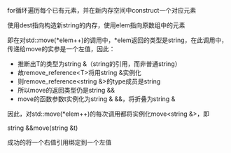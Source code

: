 for循环遍历每个已有元素，并在新内存空间中construct一个对应元素

使用dest指向构造新string的内存，使用elem指向原数组中的元素

即在对std::move(*elem++)的调用中，\*elem返回的类型是string，在此调用中，传递给move的实参是一个左值，因此：

- 推断出T的类型为string &（string的引用，而非普通string）
- 故remove_reference\<T>将用string &实例化
- 则remove_reference\<string &>的type成员是string
- 所以move的返回类型仍是string &&
- move的函数参数t实例化为string & &&，将折叠为string &

因此，对std::move(*elem++)的每次调用都将实例化move\<string &>，即

string &&move(string &t)

成功的将一个右值引用绑定到一个左值